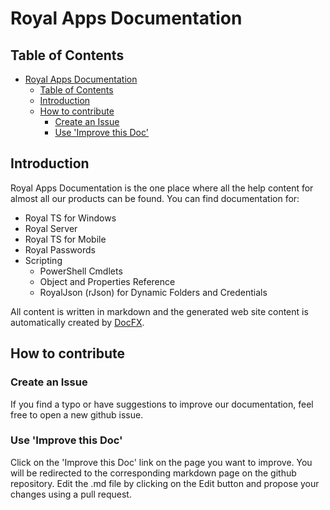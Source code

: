 # Royal Apps Documentation
## Table of Contents
- [Royal Apps Documentation](#royal-apps-documentation)
  - [Table of Contents](#table-of-contents)
  - [Introduction](#introduction)
  - [How to contribute](#how-to-contribute)
    - [Create an Issue](#create-an-issue)
    - [Use 'Improve this Doc'](#use-improve-this-doc)

## Introduction
Royal Apps Documentation is the one place where all the help content for almost all our products can be found. You can find documentation for:
- Royal TS for Windows
- Royal Server
- Royal TS for Mobile
- Royal Passwords
- Scripting
  - PowerShell Cmdlets
  - Object and Properties Reference
  - RoyalJson (rJson) for Dynamic Folders and Credentials

All content is written in markdown and the generated web site content is automatically created by [DocFX](https://dotnet.github.io/docfx/).

## How to contribute
### Create an Issue
If you find a typo or have suggestions to improve our documentation, feel free to open a new github issue.

### Use 'Improve this Doc'
Click on the 'Improve this Doc' link on the page you want to improve. You will be redirected to the corresponding markdown page on the github repository. Edit the .md file by clicking on the Edit button and propose your changes using a pull request.